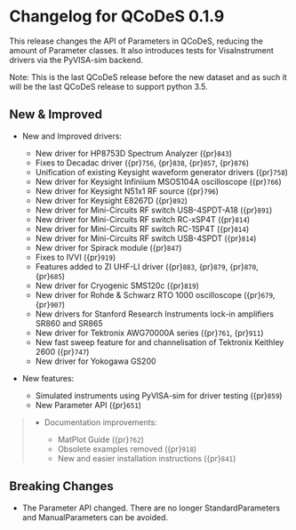 # Changelog for QCoDeS 0.1.9

This release changes the API of Parameters in QCoDeS, reducing the amount of Parameter classes. It also introduces tests for VisaInstrument drivers via the PyVISA-sim backend.

Note: This is the last QCoDeS release before the new dataset and as such it will be the last QCoDeS release to support python 3.5.

## New & Improved

- New and Improved drivers:

  - New driver for HP8753D Spectrum Analyzer ({pr}`843`)
  - Fixes to Decadac driver ({pr}`756`, {pr}`838`, {pr}`857`, {pr}`876`)
  - Unification of existing Keysight waveform generator drivers ({pr}`758`)
  - New driver for Keysight Infiniium MSOS104A oscilloscope ({pr}`766`)
  - New driver for Keysight N51x1 RF source ({pr}`796`)
  - New driver for Keysight E8267D ({pr}`892`)
  - New driver for Mini-Circuits RF switch USB-4SPDT-A18 ({pr}`891`)
  - New driver for Mini-Circuits RF switch RC-xSP4T ({pr}`814`)
  - New driver for Mini-Circuits RF switch RC-1SP4T ({pr}`814`)
  - New driver for Mini-Circuits RF switch USB-4SPDT ({pr}`814`)
  - New driver for Spirack module ({pr}`847`)
  - Fixes to IVVI ({pr}`919`)
  - Features added to ZI UHF-LI driver ({pr}`883`, {pr}`879`, {pr}`870`, {pr}`685`)
  - New driver for Cryogenic SMS120c ({pr}`819`)
  - New driver for Rohde & Schwarz RTO 1000 oscilloscope ({pr}`679`, {pr}`907`)
  - New drivers for Stanford Research Instruments lock-in amplifiers SR860 and SR865
  - New driver for Tektronix AWG70000A series ({pr}`761`, {pr}`911`)
  - New fast sweep feature for and channelisation of Tektronix Keithley 2600 ({pr}`747`)
  - New driver for Yokogawa GS200

- New features:

  - Simulated instruments using PyVISA-sim for driver testing ({pr}`859`)
  - New Parameter API ({pr}`651`)

> - Documentation improvements:
>
>   - MatPlot Guide ({pr}`762`)
>   - Obsolete examples removed ({pr}`918`)
>   - New and easier installation instructions ({pr}`841`)

## Breaking Changes

- The Parameter API changed. There are no longer StandardParameters and ManualParameters can be avoided.

